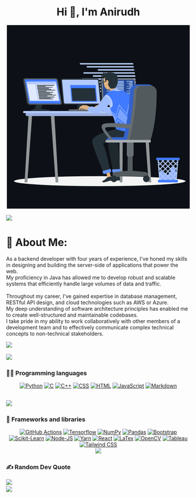 <h1 align="center">Hi 👋, I'm Anirudh</h1>
<p align="center"><img src="animation.gif" width="500" alt="animation.gif"></p>
<img src="https://user-images.githubusercontent.com/73097560/115834477-dbab4500-a447-11eb-908a-139a6edaec5c.gif">             

# 💫 About Me:
As a backend developer with four years of experience, I've honed my skills in designing and building the server-side of applications that power the web. <br>My proficiency in Java has allowed me to develop robust and scalable systems that efficiently handle large volumes of data and traffic.<br><br>Throughout my career, I've gained expertise in database management, RESTful API design, and cloud technologies such as AWS or Azure.<br>My deep understanding of software architecture principles has enabled me to create well-structured and maintainable codebases.<br>I take pride in my ability to work collaboratively with other members of a development team and to effectively communicate complex technical concepts to non-technical stakeholders.<br>

![](https://komarev.com/ghpvc/?username=adityakumar28&color=447ff7&label=Visitor+count)

<img src="https://user-images.githubusercontent.com/73097560/115834477-dbab4500-a447-11eb-908a-139a6edaec5c.gif">

### 👨‍💻 Programming languages

<p align="center">
    <a href="#"><img alt="Python" title="Python" src="https://img.shields.io/badge/-Python-2D3E4D?style=for-the-badge&logo=python&logoColor=white"></a>
    <a href="#"><img alt="C" src="https://img.shields.io/badge/-C-007ACC?style=for-the-badge&logo=C&logoColor=white"></a>
    <a href="#"><img alt="C++" src="https://img.shields.io/badge/-c++-0B5B97?style=for-the-badge&logo=cplusplus&logoColor=white"></a>
    <a href="#"><img alt="CSS" src="https://img.shields.io/badge/-css-0066B6?style=for-the-badge&logo=css3&logoColor=white"></a>
    <a href="#"><img alt="HTML" src="https://img.shields.io/badge/-html-E05726?style=for-the-badge&logo=html5&logoColor=white"></a>
    <a href="#"><img alt="JavaScript" src="https://img.shields.io/badge/-javascript-EAD41C?style=for-the-badge&logo=javascript&logoColor=white"></a>
    <a href="#"><img alt="Markdown" src="https://img.shields.io/badge/-markdown-000000?style=for-the-badge&logo=markdown&logoColor=white"></a>  
</p>


<br>
<img src="https://user-images.githubusercontent.com/73097560/115834477-dbab4500-a447-11eb-908a-139a6edaec5c.gif">

### 🧰 Frameworks and libraries

<p align="center">
    <a href="#"><img alt="GitHub Actions" src="https://img.shields.io/badge/-github%20actions-2088FF?style=for-the-badge&logo=githubactions&logoColor=white"></a>
    <a href="#"><img alt="Tensorflow" src="https://img.shields.io/badge/-tensorflow-FF6F00?style=for-the-badge&logo=tensorflow&logoColor=white"></a>
    <a href="#"><img alt="NumPy" src="https://img.shields.io/badge/-numpy-013243?style=for-the-badge&logo=numpy&logoColor=white"></a>
    <a href="#"><img alt="Pandas" src="https://img.shields.io/badge/-pandas-150458?style=for-the-badge&logo=pandas&logoColor=white"></a>
    <a href="#"><img alt="Bootstrap" src="https://img.shields.io/badge/-bootstrap-7952B3?style=for-the-badge&logo=bootstrap&logoColor=white"></a>
    <a href="#"><img alt="Scikit-Learn" src="https://img.shields.io/badge/-scikit%20klearn-F7931E?style=for-the-badge&logo=scikitlearn&logoColor=white" ></a>
    <a href="#"><img alt="Node-JS" src="https://img.shields.io/badge/-node%20js-339933?style=for-the-badge&logo=nodedotjs&logoColor=white" ></a>
    <a href="#"><img alt="Yarn" src="https://img.shields.io/badge/-yarn-2C8EBB?style=for-the-badge&logo=yarn&logoColor=white"></a>
    <a href="#"><img alt="React" src="https://img.shields.io/badge/-react-61DAFB?style=for-the-badge&logo=react&logoColor=black"></a>
    <a href="#"><img alt="LaTex" src="https://img.shields.io/badge/-latex-008080?style=for-the-badge&logo=latex&logoColor=black"></a>
    <a href="#"><img alt="OpenCV" src="https://img.shields.io/badge/-opencv-5C3EE8?style=for-the-badge&logo=opencv&logoColor=black"></a>
    <a href="#"><img alt="Tableau" src="https://img.shields.io/badge/-tableau-E97627?style=for-the-badge&logo=tableau&logoColor=black"></a>
    <a href="#"><img alt="Tailwind CSS" src="https://img.shields.io/badge/-tailwind%20css-06B6D4?style=for-the-badge&logo=tailwindcss&logoColor=black"></a>

<br>
<img src="https://user-images.githubusercontent.com/73097560/115834477-dbab4500-a447-11eb-908a-139a6edaec5c.gif">

<!-- # 📊 GitHub Stats: -->
<!-- ![](https://github-readme-stats.vercel.app/api?username=AdityaKumar28&theme=react&hide_border=false&include_all_commits=true&count_private=true)<br/> -->
<!-- ![](https://github-readme-streak-stats.herokuapp.com/?user=AdityaKumar28&theme=react&hide_border=false)<br/> -->
<!-- ![](https://github-readme-stats.vercel.app/api/top-langs/?username=AdityaKumar28&theme=react&hide_border=false&include_all_commits=true&count_private=true&layout=compact)<br/> -->

<!-- <img src="https://user-images.githubusercontent.com/73097560/115834477-dbab4500-a447-11eb-908a-139a6edaec5c.gif"> -->


<!-- ## 🏆 GitHub Trophies
![](https://github-profile-trophy.vercel.app/?username=AdityaKumar28&theme=algolia&no-frame=true&no-bg=true&margin-w=5)

<img src="https://user-images.githubusercontent.com/73097560/115834477-dbab4500-a447-11eb-908a-139a6edaec5c.gif">  -->


### ✍️ Random Dev Quote
![](https://quotes-github-readme.vercel.app/api?type=horizontal&theme=radical)
<br>
<img src="https://user-images.githubusercontent.com/73097560/115834477-dbab4500-a447-11eb-908a-139a6edaec5c.gif">

